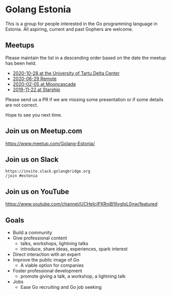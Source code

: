 # Golang Estonia

This is a group for people interested in the Go programming language in Estonia. All aspiring, current and past Gophers are welcome.

## Meetups

Please maintain the list in a descending order based on the date the meetup has been held.

* [2020-10-28 at the University of Tartu Delta Center](2020-10-28@UniTartuDelta)
* [2020-06-29 Remote](2020-06-29@Online)
* [2020-02-05 at Mooncascade](2020-02-05@Mooncascade)
* [2019-11-22 at Starship](2019-11-22@Starship-GoTurns10)

Please send us a PR if we are missing some presentation or if some details are not correct.

Hope to see you next time.

## Join us on Meetup.com

https://www.meetup.com/Golang-Estonia/

## Join us on Slack

```
https://invite.slack.golangbridge.org
/join #estonia
```

## Join us on YouTube

https://www.youtube.com/channel/UCHeIcjPXRniB1IlvgIpL0nw/featured

## Goals

* Build a community
* Give professional content
  * talks, workshops, lightning talks
  * introduce, share ideas, experiences, spark interest
* Direct interaction with an expert
* Improve the public image of Go
  * A viable option for companies
* Foster professional development
  * promote giving a talk, a workshop, a lightning talk
* Jobs
  * Ease Go recruiting and Go job seeking
